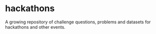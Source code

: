 # hackathons
A growing repository of challenge questions, problems and datasets for hackathons and other events.
